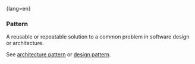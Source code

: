 {lang=en}
### Pattern

 A reusable or repeatable solution to a common problem in software design or architecture.

See [architecture pattern](#term-architecture-pattern) or [design pattern](#term-design-pattern).

